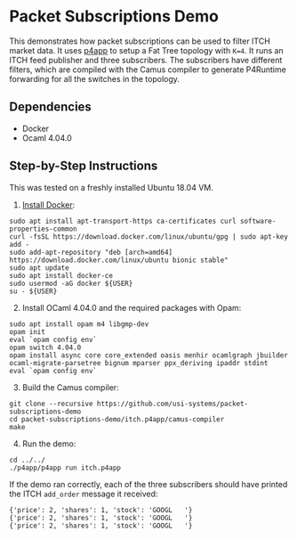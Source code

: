 # Packet Subscriptions Demo

This demonstrates how packet subscriptions can be used to filter ITCH market data. It uses [p4app](https://github.com/p4lang/p4app)
to setup a Fat Tree topology with `K=4`. It runs an ITCH feed publisher and three subscribers.
The subscribers have different filters, which are compiled with the Camus
compiler to generate P4Runtime forwarding for all the
switches in the topology.

## Dependencies

- Docker
- Ocaml 4.04.0

## Step-by-Step Instructions

This was tested on a freshly installed Ubuntu 18.04 VM.

1. [Install Docker](https://www.digitalocean.com/community/tutorials/how-to-install-and-use-docker-on-ubuntu-18-04):
```
sudo apt install apt-transport-https ca-certificates curl software-properties-common
curl -fsSL https://download.docker.com/linux/ubuntu/gpg | sudo apt-key add -
sudo add-apt-repository "deb [arch=amd64] https://download.docker.com/linux/ubuntu bionic stable"
sudo apt update
sudo apt install docker-ce
sudo usermod -aG docker ${USER}
su - ${USER}
```
2. Install OCaml 4.04.0 and the required packages with Opam:
```
sudo apt install opam m4 libgmp-dev
opam init
eval `opam config env`
opam switch 4.04.0
opam install async core core_extended oasis menhir ocamlgraph jbuilder ocaml-migrate-parsetree bignum mparser ppx_deriving ipaddr stdint
eval `opam config env`
```

3. Build the Camus compiler:
```
git clone --recursive https://github.com/usi-systems/packet-subscriptions-demo
cd packet-subscriptions-demo/itch.p4app/camus-compiler
make
```

4. Run the demo:
```
cd ../../
./p4app/p4app run itch.p4app
```

If the demo ran correctly, each of the three subscribers should have printed
the ITCH `add_order` message it received:
```
{'price': 2, 'shares': 1, 'stock': 'GOOGL   '}
{'price': 2, 'shares': 1, 'stock': 'GOOGL   '}
{'price': 2, 'shares': 1, 'stock': 'GOOGL   '}
```
